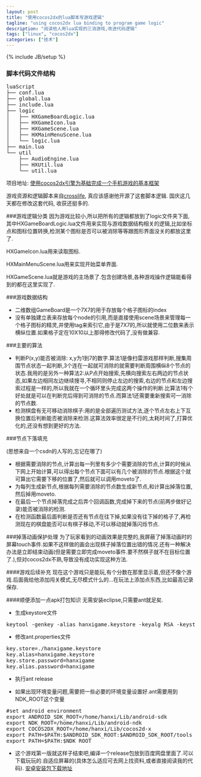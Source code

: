 ```yaml
---
layout: post
title: "使用cocos2dx的lua脚本写游戏逻辑"
tagline: "using cocos2dx lua binding to program game logic"
description: "阅读他人用lua实现的三消游戏,改进代码逻辑"
tags: ["linux", "cocos2dx"]
categories: ["技术"]
---
```

{% include JB/setup %}

### 脚本代码文件结构
<pre class="prettyprint lang-bsh">
luaScript
├── conf.lua
├── global.lua
├── include.lua
├── logic
│   ├── HXGameBoardLogic.lua
│   ├── HXGameIcon.lua
│   ├── HXGameScene.lua
│   ├── HXMainMenuScene.lua
│   └── logic.lua
├── main.lua
└── util
    ├── AudioEngine.lua
    ├── HXUtil.lua
    └── util.lua
</pre>

项目地址: [使用cocos2dx引擎为基础完成一个手机游戏的基本框架][]

游戏资源和逻辑脚本来自[crosslife][], 真应该感谢他开源了这套脚本逻辑. 国庆这几天都在修改这套代码, 收获还挺多的.

###游戏逻辑分类
因为游戏比较小,所以把所有的逻辑都放到了logic文件夹下面,其中HXGameBoardLogic.lua文件用来实现与游戏数据结构相关的逻辑,比如坐标点和图标位置转换,检测某个图标是否可以被消除等等跟图形界面没关的都放这里了.

HXGameIcon.lua用来读取图标.

HXMainMenuScene.lua用来实现开始菜单界面.

HXGameScene.lua就是游戏的主场景了.包含创建场景,各种游戏操作逻辑能看得到的都在这里实现了.

###游戏数据结构
* 二维数组GameBoard是一个7X7的用于存放每个格子图标的index
* 没有单独建立表来存放每个node的引用,而是直接使用scene场景来管理每一个格子图标的精灵,并使用tag来索引它,由于是7X7的,所以就使用二位数来表示横纵位置.如果格子定在10X10以上那得修改代码了,没有做兼容.

###主要的算法
* 判断P(x,y)能否被消除: x,y为1到7的数字.算法1是像扫雷游戏那样判断,搜集周围节点状态一起判断,3个连在一起就可消除的就需要判断周围横纵8个节点的状态.我用的是另外一种算法2:从P点开始搜索,先横向搜索左右两边的节点状态,如果左边相同左边继续搜寻,不相同则停止左边的搜索,右边的节点和左边搜索过程是一样的,所以我就在一个循环里头完成这两个操作的判断.比算法1有个好处就是可以在判断完后得到可消除的节点.而算法1还需要重新搜索可一消除的节点数.
* 检测棋盘有无可移动消除棋子:用的是全部遍历测试方法,逐个节点左右上下互换位置后判断能否被消除来检测.这算法效率很定是不行的,太耗时间了,打算优化的,还没有想到更好的方法.

###节点下落填充

(思想来自一个csdn的人写的,忘记在哪了)

* 根据需要消除的节点,计算出每一列里有多少个需要消除的节点,计算的时候从下网上开始计算,可以得出每个节点下面可以有几个被消除的节点.根据这个就可算出它需要下移的位置了,然后就可以调用moveto了.
* 为每列生成新节点,根据每列需要消除的节点数生成新节点,和计算出掉落位置,然后掉用moveto.
* 在最后一个节点掉落完成之后弄个回调函数,完成掉下来的节点(前两步做好记录)能否被消除的检测.
* 在检测函数最后面判断是否还有节点在往下掉,如果没有往下掉的格子了,再检测现在的棋盘能否可以有棋子移动,不可以移动就掉落闪烁节点.

###掉落动画保护处理
为了玩家看到的动画效果是完整的,我屏蔽了掉落动画时的屏幕touch事件.如果不这样做的画会出现棋子掉落位置出错的情况.还有一种解决办法是立即结束动画(但是需要立即完成moveto事件.要不然棋子就不在目标位置了.),但对cocos2dx不熟,导致没有成功实现这种方法.

####游戏后续补充
现在这个游戏只是能玩,有个分数在那里显示着,但还不像个游戏.后面我给他添加闯关模式,无尽模式什么的...在玩法上添加点东西,比如最高记录保存.

####顺便添加一点apk打包知识
无需安装eclipse,只需要ant就足矣.

* 生成keystore文件
<pre class="prettyprint lang-bsh">
keytool -genkey -alias hanxigame.keystore -keyalg RSA -keystore hanxigame.keystore
</pre>

* 修改ant.properties文件

<pre class="prettyprint lang-bsh">
key.store=./hanxigame.keystore
key.alias=hanxigame.keystore
key.store.password=hanxigame
key.alias.password=hanxigame
</pre>

* 执行ant release

* 如果出现环境变量问题,需要把一些必要的环境变量设置好.ant需要用到NDK_ROOT这个变量
<pre class="prettyprint lang-bsh">
#set android environment
export ANDROID_SDK_ROOT=/home/hanxi/Lib/android-sdk
export NDK_ROOT=/home/hanxi/Lib/android-ndk
export COCOS2DX_ROOT=/home/hanxi/Lib/cocos2d-x
export PATH=$PATH:$ANDROID_SDK_ROOT:$ANDROID_SDK_ROOT/tools
export PATH=$PATH:$NDK_ROOT
</pre>

* 这个游戏第一版就这样子结束吧,编译一个release包放到百度网盘里面了.可以下载玩玩的.自适应屏幕的(具体怎么适应可去网上找资料,或者直接阅读我的代码). [安卓安装包下载地址]

[使用cocos2dx引擎为基础完成一个手机游戏的基本框架]:https://github.com/hanxi/HXGame
[crosslife]:https://github.com/crosslife/LoveClear
[安卓安装包下载地址]:http://pan.baidu.com/s/1bywbw
